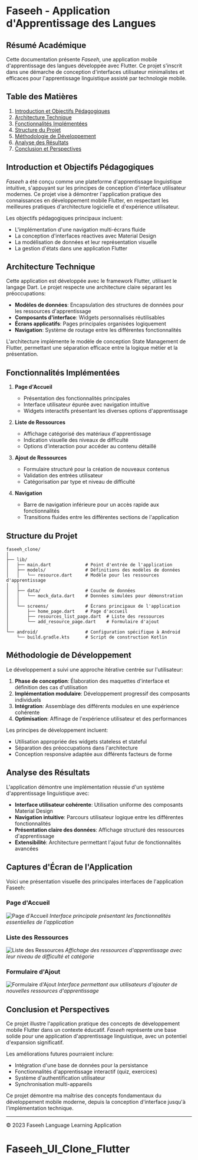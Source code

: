 # Faseeh - Application d'Apprentissage des Langues

## Résumé Académique

Cette documentation présente _Faseeh_, une application mobile d'apprentissage des langues développée avec Flutter. Ce projet s'inscrit dans une démarche de conception d'interfaces utilisateur minimalistes et efficaces pour l'apprentissage linguistique assisté par technologie mobile.

## Table des Matières

1. [Introduction et Objectifs Pédagogiques](#introduction-et-objectifs-pédagogiques)
2. [Architecture Technique](#architecture-technique)
3. [Fonctionnalités Implémentées](#fonctionnalités-implémentées)
4. [Structure du Projet](#structure-du-projet)
5. [Méthodologie de Développement](#méthodologie-de-développement)
6. [Analyse des Résultats](#analyse-des-résultats)
7. [Conclusion et Perspectives](#conclusion-et-perspectives)

## Introduction et Objectifs Pédagogiques

_Faseeh_ a été conçu comme une plateforme d'apprentissage linguistique intuitive, s'appuyant sur les principes de conception d'interface utilisateur modernes. Ce projet vise à démontrer l'application pratique des connaissances en développement mobile Flutter, en respectant les meilleures pratiques d'architecture logicielle et d'expérience utilisateur.

Les objectifs pédagogiques principaux incluent:

- L'implémentation d'une navigation multi-écrans fluide
- La conception d'interfaces réactives avec Material Design
- La modélisation de données et leur représentation visuelle
- La gestion d'états dans une application Flutter

## Architecture Technique

Cette application est développée avec le framework Flutter, utilisant le langage Dart. Le projet respecte une architecture claire séparant les préoccupations:

- **Modèles de données**: Encapsulation des structures de données pour les ressources d'apprentissage
- **Composants d'interface**: Widgets personnalisés réutilisables
- **Écrans applicatifs**: Pages principales organisées logiquement
- **Navigation**: Système de routage entre les différentes fonctionnalités

L'architecture implémente le modèle de conception State Management de Flutter, permettant une séparation efficace entre la logique métier et la présentation.

## Fonctionnalités Implémentées

1. **Page d'Accueil**

   - Présentation des fonctionnalités principales
   - Interface utilisateur épurée avec navigation intuitive
   - Widgets interactifs présentant les diverses options d'apprentissage

2. **Liste de Ressources**

   - Affichage catégorisé des matériaux d'apprentissage
   - Indication visuelle des niveaux de difficulté
   - Options d'interaction pour accéder au contenu détaillé

3. **Ajout de Ressources**

   - Formulaire structuré pour la création de nouveaux contenus
   - Validation des entrées utilisateur
   - Catégorisation par type et niveau de difficulté

4. **Navigation**
   - Barre de navigation inférieure pour un accès rapide aux fonctionnalités
   - Transitions fluides entre les différentes sections de l'application

## Structure du Projet

```
faseeh_clone/
│
├── lib/
│   ├── main.dart             # Point d'entrée de l'application
│   ├── models/               # Définitions des modèles de données
│   │   └── resource.dart     # Modèle pour les ressources d'apprentissage
│   │
│   ├── data/                 # Couche de données
│   │   └── mock_data.dart    # Données simulées pour démonstration
│   │
│   └── screens/              # Écrans principaux de l'application
│       ├── home_page.dart    # Page d'accueil
│       ├── resources_list_page.dart  # Liste des ressources
│       └── add_resource_page.dart    # Formulaire d'ajout
│
└── android/                  # Configuration spécifique à Android
    └── build.gradle.kts      # Script de construction Kotlin
```

## Méthodologie de Développement

Le développement a suivi une approche itérative centrée sur l'utilisateur:

1. **Phase de conception**: Élaboration des maquettes d'interface et définition des cas d'utilisation
2. **Implémentation modulaire**: Développement progressif des composants individuels
3. **Intégration**: Assemblage des différents modules en une expérience cohérente
4. **Optimisation**: Affinage de l'expérience utilisateur et des performances

Les principes de développement incluent:

- Utilisation appropriée des widgets stateless et stateful
- Séparation des préoccupations dans l'architecture
- Conception responsive adaptée aux différents facteurs de forme

## Analyse des Résultats

L'application démontre une implémentation réussie d'un système d'apprentissage linguistique avec:

- **Interface utilisateur cohérente**: Utilisation uniforme des composants Material Design
- **Navigation intuitive**: Parcours utilisateur logique entre les différentes fonctionnalités
- **Présentation claire des données**: Affichage structuré des ressources d'apprentissage
- **Extensibilité**: Architecture permettant l'ajout futur de fonctionnalités avancées

## Captures d'Écran de l'Application

Voici une présentation visuelle des principales interfaces de l'application Faseeh:

### Page d'Accueil

![Page d'Accueil](android/Assets/image.png)
_Interface principale présentant les fonctionnalités essentielles de l'application_

### Liste des Ressources

![Liste des Ressources](android/Assets/image2.png)
_Affichage des ressources d'apprentissage avec leur niveau de difficulté et catégorie_

### Formulaire d'Ajout

![Formulaire d'Ajout](android/Assets/image3.png)
_Interface permettant aux utilisateurs d'ajouter de nouvelles ressources d'apprentissage_

## Conclusion et Perspectives

Ce projet illustre l'application pratique des concepts de développement mobile Flutter dans un contexte éducatif. _Faseeh_ représente une base solide pour une application d'apprentissage linguistique, avec un potentiel d'expansion significatif.

Les améliorations futures pourraient inclure:

- Intégration d'une base de données pour la persistance
- Fonctionnalités d'apprentissage interactif (quiz, exercices)
- Système d'authentification utilisateur
- Synchronisation multi-appareils

Ce projet démontre ma maîtrise des concepts fondamentaux du développement mobile moderne, depuis la conception d'interface jusqu'à l'implémentation technique.

---

© 2023 Faseeh Language Learning Application

# Faseeh_UI_Clone_Flutter
